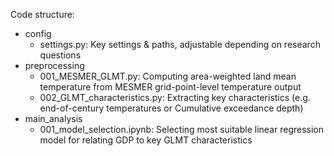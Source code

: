 


Code structure: 
- config
    - settings.py: Key settings & paths, adjustable depending on research questions 
- preprocessing 
    - 001_MESMER_GLMT.py: Computing area-weighted land mean temperature from MESMER grid-point-level temperature output
    - 002_GLMT_characteristics.py: Extracting key characteristics (e.g. end-of-century temperatures or Cumulative exceedance depth)
- main_analysis
    - 001_model_selection.ipynb: Selecting most suitable linear regression model for relating GDP to key GLMT characteristics 




